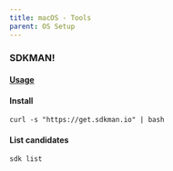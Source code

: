 ```yaml
---
title: macOS - Tools
parent: OS Setup
---
```


### SDKMAN!

#### [Usage](https://sdkman.io/usage)

#### Install

```shell
curl -s "https://get.sdkman.io" | bash
```

#### List candidates

```shell
sdk list
```
